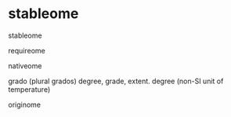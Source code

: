 # stableome
stableome

requireome

nativeome

grado (plural grados) degree, grade, extent. degree (non-SI unit of temperature)

originome
